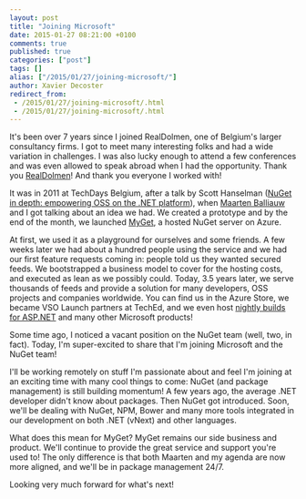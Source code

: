 ```yaml
---
layout: post
title: "Joining Microsoft"
date: 2015-01-27 08:21:00 +0100
comments: true
published: true
categories: ["post"]
tags: []
alias: ["/2015/01/27/joining-microsoft/"]
author: Xavier Decoster
redirect_from:
 - /2015/01/27/joining-microsoft/.html
 - /2015/01/27/joining-microsoft/.html
---
```

<p><p>It's been over 7 years since I joined RealDolmen, one of Belgium's larger consultancy firms. I got to meet many interesting folks and had a wide variation in challenges. I was also lucky enough to attend a few conferences and was even allowed to speak abroad when I had the opportunity. Thank you <a href="http://www.realdolmen.com">RealDolmen</a>! And thank you everyone I worked with!
</p><p>It was in 2011 at TechDays Belgium, after a talk by Scott Hanselman (<a href="http://www.hanselman.com/blog/TechDaysDevDaysNetherlandsAndBelgium.aspx">NuGet in depth: empowering OSS on the .NET platform</a>), when <a href="http://blog.maartenballiauw.be">Maarten Balliauw</a> and I got talking about an idea we had. We created a prototype and by the end of the month, we launched <a href="https://www.myget.org">MyGet</a>, a hosted NuGet server on Azure.
</p><p>At first, we used it as a playground for ourselves and some friends. A few weeks later we had about a hundred people using the service and we had our first feature requests coming in: people told us they wanted secured feeds. We bootstrapped a business model to cover for the hosting costs, and executed as lean as we possibly could. Today, 3.5 years later, we serve thousands of feeds and provide a solution for many developers, OSS projects and companies worldwide. You can find us in the Azure Store, we became VSO Launch partners at TechEd, and we even host <a href="https://www.myget.org/gallery/aspnetvnext">nightly builds for ASP.NET</a> and many other Microsoft products!
</p><p>Some time ago, I noticed a vacant position on the NuGet team (well, two, in fact). Today, I'm super-excited to share that I'm joining Microsoft and the NuGet team!
</p><p>I'll be working remotely on stuff I'm passionate about and feel I'm joining at an exciting time with many cool things to come: NuGet (and package management) is still building momentum! A few years ago, the average .NET developer didn't know about packages. Then NuGet got introduced. Soon, we'll be dealing with NuGet, NPM, Bower and many more tools integrated in our development on both .NET (vNext) and other languages.
</p><p>What does this mean for MyGet? MyGet remains our side business and product. We'll continue to provide the great service and support you're used to! The only difference is that both Maarten and my agenda are now more aligned, and we'll be in package management 24/7.
</p><p>Looking very much forward for what's next!</p></p>
